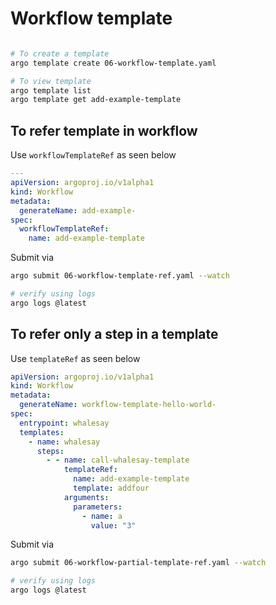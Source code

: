 # Workflow template

```bash

# To create a template
argo template create 06-workflow-template.yaml

# To view template
argo template list
argo template get add-example-template
```

## To refer template in workflow

Use `workflowTemplateRef` as seen below

```yaml
---
apiVersion: argoproj.io/v1alpha1
kind: Workflow
metadata:
  generateName: add-example-
spec:
  workflowTemplateRef:
    name: add-example-template
```

Submit via

```bash
argo submit 06-workflow-template-ref.yaml --watch

# verify using logs
argo logs @latest
```

## To refer only a step in a template

Use `templateRef` as seen below

```yaml
apiVersion: argoproj.io/v1alpha1
kind: Workflow
metadata:
  generateName: workflow-template-hello-world-
spec:
  entrypoint: whalesay
  templates:
    - name: whalesay
      steps:
        - - name: call-whalesay-template
            templateRef:
              name: add-example-template
              template: addfour
            arguments:
              parameters:
                - name: a
                  value: "3"

```

Submit via

```bash
argo submit 06-workflow-partial-template-ref.yaml --watch

# verify using logs
argo logs @latest
```